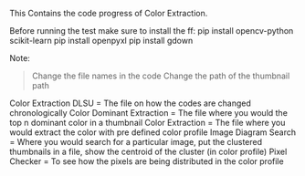This Contains the code progress of Color Extraction.

Before running the test make sure to install the ff: 
pip install opencv-python scikit-learn
pip install openpyxl
pip install gdown

Note: 
> Change the file names in the code
> Change the path of the thumbnail path


Color Extraction DLSU = The file on how the codes are changed chronologically
Color Dominant Extraction = The file where you would the top n dominant color in a thumbnail
Color Extraction = The file where you would extract the color with pre defined color profile
Image Diagram Search = Where you would search for a particular image, put the clustered thumbnails in a file, show the centroid of the cluster (in color profile)
Pixel Checker = To see how the pixels are being distributed in the color profile
